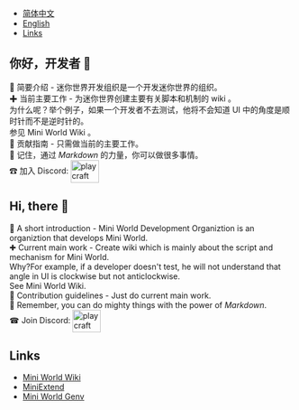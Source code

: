 - [简体中文](#chinese)  
- [English](#english)  
- [Links](#links)  

<span id="chinese"></span>
## 你好，开发者 👋
🙋 简要介绍 - 迷你世界开发组织是一个开发迷你世界的组织。  
✚ 当前主要工作 - 为迷你世界创建主要有关脚本和机制的 wiki 。  
为什么呢？举个例子，如果一个开发者不去测试，他将不会知道 UI 中的角度是顺时针而不是逆时针的。  
参见 Mini World Wiki 。  
🌈 贡献指南 - 只需做当前的主要工作。  
🧙 记住，通过 *Markdown* 的力量，你可以做很多事情。  
☎ 加入 Discord: <a href="https://discord.gg/8pU9kJjtq6" target="blank"><img align="center" src="https://raw.githubusercontent.com/rahuldkjain/github-profile-readme-generator/master/src/images/icons/Social/discord.svg" alt="play craft" height="40" width="50" /></a>  

<span id="english"></span>
## Hi, there 👋
🙋 A short introduction - Mini World Development Organiztion is an organiztion that develops Mini World.  
✚ Current main work - Create wiki which is mainly about the script and mechanism for Mini World.  
Why?For example, if a developer doesn't test, he will not understand that angle in UI is clockwise but not anticlockwise.  
See Mini World Wiki.  
🌈 Contribution guidelines - Just do current main work.  
🧙 Remember, you can do mighty things with the power of *Markdown*.  
☎ Join Discord: <a href="https://discord.gg/8pU9kJjtq6" target="blank"><img align="center" src="https://raw.githubusercontent.com/rahuldkjain/github-profile-readme-generator/master/src/images/icons/Social/discord.svg" alt="play craft" height="40" width="50" /></a>  

<span id="links"></span>
## Links
- [Mini World Wiki](https://github.com/Mini-World-Dev-Org/Mini-World-Wiki/)  
- [MiniExtend](https://github.com/0-0000/MiniExtend/)  
- [Mini World Genv](https://github.com/Mini-World-Dev-Org/MiniWorldGenv/)  
